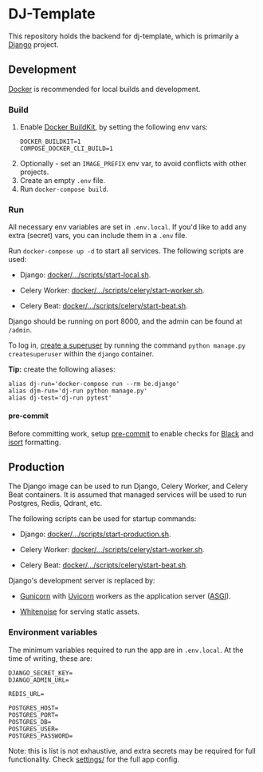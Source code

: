 # DJ-Template

This repository holds the backend for dj-template, which is primarily
a [Django](https://www.djangoproject.com/) project.

## Development

[Docker](https://docs.docker.com/get-started/) is recommended for local builds and development.

### Build

1. Enable [Docker BuildKit](https://www.docker.com/blog/faster-builds-in-compose-thanks-to-buildkit-support/), by setting the following env vars: 
    ```shell
    DOCKER_BUILDKIT=1
    COMPOSE_DOCKER_CLI_BUILD=1
    ```
2. Optionally - set an `IMAGE_PREFIX` env var, to avoid conflicts with other projects.
3. Create an empty `.env` file.
4. Run `docker-compose build`.

### Run

All necessary env variables are set in `.env.local`. If you'd like to add 
any extra (secret) vars, you can include them in a `.env` file.

Run `docker-compose up -d` to start all services. The following scripts are used: 

- Django: [docker/.../scripts/start-local.sh](./docker/django/scripts/start-local.sh).

- Celery Worker: [docker/.../scripts/celery/start-worker.sh](./docker/django/scripts/celery/start-worker.sh).

- Celery Beat: [docker/.../scripts/celery/start-beat.sh](./docker/django/scripts/celery/start-beat.sh).

Django should be running on port 8000, and the admin can be found at `/admin`.

To log in, [create
a superuser](https://docs.djangoproject.com/en/4.2/intro/tutorial02/#introducing-the-django-admin) 
by running the command `python manage.py createsuperuser` within the `django` container.

**Tip:** create the following aliases:
```shell
alias dj-run='docker-compose run --rm be.django'
alias djm-run='dj-run python manage.py'
alias dj-test='dj-run pytest'
```

#### pre-commit

Before committing work, setup [pre-commit](https://pre-commit.com/) to enable checks for
[Black](https://github.com/psf/black) and [isort](https://pycqa.github.io/isort/) formatting.

## Production

The Django image can be used to run Django, Celery Worker, and Celery Beat containers.
It is assumed that managed services will be used to run Postgres, Redis, Qdrant, etc.

The following scripts can be used for startup commands: 

- Django: [docker/.../scripts/start-production.sh](./docker/django/scripts/start-production.sh).

- Celery Worker: [docker/.../scripts/celery/start-worker.sh](./docker/django/scripts/celery/start-worker.sh).

- Celery Beat: [docker/.../scripts/celery/start-beat.sh](./docker/django/scripts/celery/start-beat.sh).

Django's development server is replaced by:

- [Gunicorn](https://gunicorn.org/) with [Uvicorn](https://www.uvicorn.org/) workers as the application 
server ([ASGI](https://asgi.readthedocs.io/en/latest/)).

- [Whitenoise](https://whitenoise.readthedocs.io/en/latest/) for serving static assets.

### Environment variables

The minimum variables required to run the app are in `.env.local`. At
the time of writing, these are:

```shell
DJANGO_SECRET_KEY=
DJANGO_ADMIN_URL=

REDIS_URL=

POSTGRES_HOST=
POSTGRES_PORT=
POSTGRES_DB=
POSTGRES_USER=
POSTGRES_PASSWORD=
```

Note: this is list is not exhaustive, and extra secrets may be required for
full functionality. Check [settings/](config/settings) for the full app config.